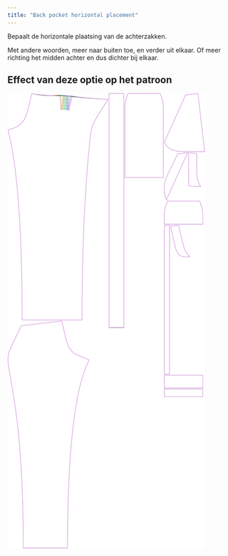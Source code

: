 ```yaml
---
title: "Back pocket horizontal placement"
---
```


Bepaalt de horizontale plaatsing van de achterzakken.

Met andere woorden, meer naar buiten toe, en verder uit elkaar. Of meer richting het midden achter en dus dichter bij elkaar.

## Effect van deze optie op het patroon

![Deze afbeelding toont het effect van deze optie door meerdere varianten die een andere waarde hebben voor deze optie te vervangen](charlie_backpockethorizontalplacement_sample.svg "Effect van deze optie op het patroon")
